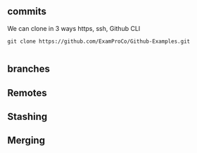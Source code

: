 ## commits

We can clone in 3 ways https, ssh, Github CLI

```
git clone https://github.com/ExamProCo/Github-Examples.git


```

## branches

## Remotes

## Stashing

## Merging